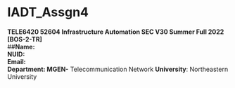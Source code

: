 # IADT_Assgn4

**TELE6420 52604 Infrastructure Automation SEC V30 Summer Full 2022 [BOS-2-TR]**  
##**Name:** <first name><last name>  
**NUID:** <your NUID>  
**Email:** <your email>  
**Department: MGEN-** Telecommunication Network **University**: Northeastern University  
